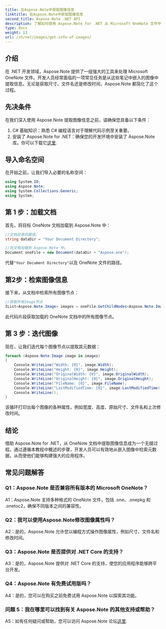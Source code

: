 ```yaml
---
title: 在Aspose.Note中获取图像信息
linktitle: 在Aspose.Note中获取图像信息
second_title: Aspose.Note .NET API
description: 了解如何使用 Aspose.Note for .NET 从 Microsoft OneNote 文件中提取图像信息。遵循我们的分步指南以实现高效开发。
type: docs
weight: 13
url: /zh/net/images/get-info-of-images/
---
```

## 介绍

在 .NET 开发领域，Aspose.Note 提供了一组强大的工具来处理 Microsoft OneNote 文件。开发人员经常面临的一项常见任务是从这些笔记中嵌入的图像中提取信息。无论是获取尺寸、文件名还是修改时间，Aspose.Note 都简化了这个过程。

## 先决条件

在我们深入使用 Aspose.Note 提取图像信息之前，请确保您具备以下条件：

1. C# 基础知识：熟悉 C# 编程语言对于理解代码示例至关重要。
2. 安装了 Aspose.Note for .NET：确保您的开发环境中安装了 Aspose.Note 库。你可以下载它[这里](https://releases.aspose.com/note/net/).

## 导入命名空间

在开始之前，让我们导入必要的名称空间：

```csharp
using System.IO;
using Aspose.Note;
using System.Collections.Generic;
using System;
```

## 第 1 步：加载文档

首先，将目标 OneNote 文档加载到 Aspose.Note 中：

```csharp
//文档目录的路径。
string dataDir = "Your Document Directory";

//将文档加载到 Aspose.Note 中。
Document oneFile = new Document(dataDir + "Aspose.one");
```

代替`"Your Document Directory"`以及 OneNote 文件的路径。

## 第2步：检索图像信息

接下来，从文档中检索所有图像节点：

```csharp
//获取所有Image节点
IList<Aspose.Note.Image> images = oneFile.GetChildNodes<Aspose.Note.Image>();
```

此代码片段获取加载的 OneNote 文档中的所有图像节点。

## 第 3 步：迭代图像

现在，让我们迭代每个图像节点以提取其元数据：

```csharp
foreach (Aspose.Note.Image image in images)
{
    Console.WriteLine("Width: {0}", image.Width);
    Console.WriteLine("Height: {0}", image.Height);
    Console.WriteLine("OriginalWidth: {0}", image.OriginalWidth);
    Console.WriteLine("OriginalHeight: {0}", image.OriginalHeight);
    Console.WriteLine("FileName: {0}", image.FileName);
    Console.WriteLine("LastModifiedTime: {0}", image.LastModifiedTime);
    Console.WriteLine();
}
```

该循环打印出每个图像的各种属性，例如宽度、高度、原始尺寸、文件名和上次修改时间。

## 结论

借助 Aspose.Note for .NET，从 OneNote 文档中提取图像信息成为一个无缝过程。通过遵循本教程中概述的步骤，开发人员可以有效地从嵌入图像中检索元数据，从而使他们能够构建强大的应用程序。

## 常见问题解答

### Q1：Aspose.Note 是否兼容所有版本的 Microsoft OneNote？

A1：Aspose.Note 支持多种格式的 OneNote 文件，包括 .one、.onepkg 和 .onetoc2，确保不同版本之间的兼容性。

### Q2：我可以使用Aspose.Note修改图像属性吗？

A2：是的，Aspose.Note 允许您以编程方式操作图像属性，例如尺寸、文件名和修改时间。

### Q3：Aspose.Note 是否提供对 .NET Core 的支持？

A3：是的，Aspose.Note 提供对 .NET Core 的支持，使您的应用程序能够跨平台开发。

### Q4：Aspose.Note 有免费试用版吗？

A4：是的，您可以在购买之前免费试用 Aspose.Note 以探索其功能。

### 问题 5：我在哪里可以找到有关 Aspose.Note 的其他支持或帮助？

A5：如有任何疑问或帮助，您可以访问 Aspose.Note 论坛[这里](https://forum.aspose.com/c/note/28).